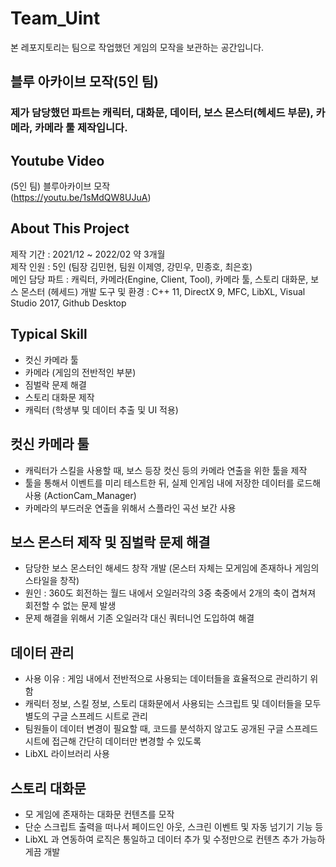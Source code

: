# Team_Uint

본 레포지토리는 팀으로 작업했던 게임의 모작을 보관하는 공간입니다. 

## 블루 아카이브 모작(5인 팀)
### 제가 담당했던 파트는 캐릭터, 대화문, 데이터, 보스 몬스터(헤세드 부문), 카메라, 카메라 툴 제작입니다.


## Youtube Video 
(5인 팀) 블루아카이브 모작  
(https://youtu.be/1sMdQW8UJuA)  

## About This Project
제작 기간 :           2021/12 ~ 2022/02 약 3개월  
제작 인원 :           5인 (팀장 김민현, 팀원 이제영, 강민우, 민종호, 최은호)  
메인 담당 파트 :      캐릭터, 카메라(Engine, Client, Tool), 카메라 툴, 스토리 대화문, 보스 몬스터 (헤세드)
개발 도구 및 환경 :   C++ 11, DirectX 9, MFC, LibXL, Visual Studio 2017, Github Desktop  


## Typical Skill 
* 컷신 카메라 툴 
* 카메라 (게임의 전반적인 부분)
* 짐벌락 문제 해결  
* 스토리 대화문 제작
* 캐릭터 (학생부 및 데이터 추출 및 UI 적용)

## 컷신 카메라 툴
 * 캐릭터가 스킬을 사용할 때, 보스 등장 컷신 등의 카메라 연출을 위한 툴을 제작
 * 툴을 통해서 이벤트를 미리 테스트한 뒤, 실제 인게임 내에 저장한 데이터를 로드해 사용 (ActionCam_Manager)
 * 카메라의 부드러운 연출을 위해서 스플라인 곡선 보간 사용

## 보스 몬스터 제작 및 짐벌락 문제 해결
 * 담당한 보스 몬스터인 해세드 창작 개발 (몬스터 자체는 모게임에 존재하나 게임의 스타일을 창작)
 * 원인 : 360도 회전하는 월드 내에서 오일러각의 3중 축중에서 2개의 축이 겹쳐져 회전할 수 없는 문제 발생
 * 문제 해결을 위해서 기존 오일러각 대신 쿼터니언 도입하여 해결

## 데이터 관리
 * 사용 이유 : 게임 내에서 전반적으로 사용되는 데이터들을 효율적으로 관리하기 위함
 * 캐릭터 정보, 스킬 정보, 스토리 대화문에서 사용되는 스크립트 및 데이터들을 모두 별도의 구글 스프레드 시트로 관리
 * 팀원들이 데이터 변경이 필요할 때, 코드를 분석하지 않고도 공개된 구글 스프레드 시트에 접근해 간단히 데이터만 변경할 수 있도록
 * LibXL 라이브러리 사용

## 스토리 대화문
 * 모 게임에 존재하는 대화문 컨텐츠를 모작
 * 단순 스크립트 출력을 떠나서 페이드인 아웃, 스크린 이벤트 및 자동 넘기기 기능 등
 * LibXL 과 연동하여 로직은 통일하고 데이터 추가 및 수정만으로 컨텐츠 추가 가능하게끔 개발
